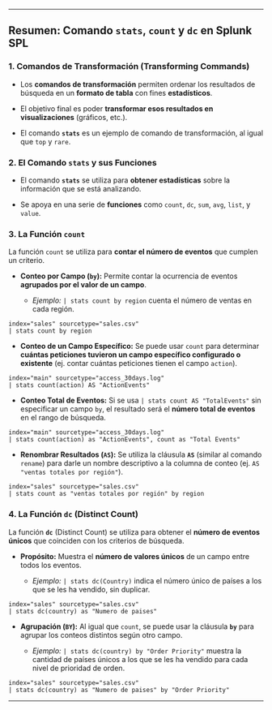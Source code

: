 
---

## Resumen: Comando `stats`, `count` y `dc` en Splunk SPL

### 1. Comandos de Transformación (Transforming Commands)

- Los **comandos de transformación** permiten ordenar los resultados de búsqueda en un **formato de tabla** con fines **estadísticos**.
    
- El objetivo final es poder **transformar esos resultados en visualizaciones** (gráficos, etc.).
    
- El comando **`stats`** es un ejemplo de comando de transformación, al igual que `top` y `rare`.
    

### 2. El Comando `stats` y sus Funciones

- El comando **`stats`** se utiliza para **obtener estadísticas** sobre la información que se está analizando.
    
- Se apoya en una serie de **funciones** como `count`, `dc`, `sum`, `avg`, `list`, y `value`.
    

### 3. La Función `count`

La función `count` se utiliza para **contar el número de eventos** que cumplen un criterio.

- **Conteo por Campo (`by`):** Permite contar la ocurrencia de eventos **agrupados por el valor de un campo**.
    
    - _Ejemplo:_ `| stats count by region` cuenta el número de ventas en cada región.

```Splunk
index="sales" sourcetype="sales.csv"
| stats count by region
```

- **Conteo de un Campo Específico:** Se puede usar `count` para determinar **cuántas peticiones tuvieron un campo específico configurado o existente** (ej. contar cuántas peticiones tienen el campo `action`).

```Splunk
index="main" sourcetype="access_30days.log"
| stats count(action) AS "ActionEvents" 
```

- **Conteo Total de Eventos:** Si se usa `| stats count AS "TotalEvents"` sin especificar un campo `by`, el resultado será el **número total de eventos** en el rango de búsqueda.

```Splunk
index="main" sourcetype="access_30days.log"
| stats count(action) as "ActionEvents", count as "Total Events"
```

- **Renombrar Resultados (`AS`):** Se utiliza la cláusula **`AS`** (similar al comando `rename`) para darle un nombre descriptivo a la columna de conteo (ej. `AS "ventas totales por región"`).
    
```Splunk
index="sales" sourcetype="sales.csv"
| stats count as "ventas totales por región" by region
```


### 4. La Función `dc` (Distinct Count)

La función **`dc`** (Distinct Count) se utiliza para obtener el **número de eventos únicos** que coinciden con los criterios de búsqueda.

- **Propósito:** Muestra el **número de valores únicos** de un campo entre todos los eventos.
    
    - _Ejemplo:_ `| stats dc(Country)` indica el número único de países a los que se les ha vendido, sin duplicar.

```Splunk
index="sales" sourcetype="sales.csv"
| stats dc(country) as "Numero de paises"
```

- **Agrupación (`BY`):** Al igual que `count`, se puede usar la cláusula **`by`** para agrupar los conteos distintos según otro campo.
    
    - _Ejemplo:_ `| stats dc(country) by "Order Priority"` muestra la cantidad de países únicos a los que se les ha vendido para cada nivel de prioridad de orden.
        
```Splunk
index="sales" sourcetype="sales.csv"
| stats dc(country) as "Numero de paises" by "Order Priority"
```

---